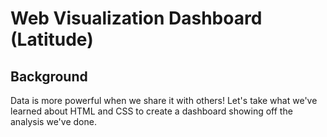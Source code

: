# Web Visualization Dashboard (Latitude)
## Background
Data is more powerful when we share it with others! Let's take what we've learned about HTML and CSS to create a dashboard showing off the analysis we've done.
